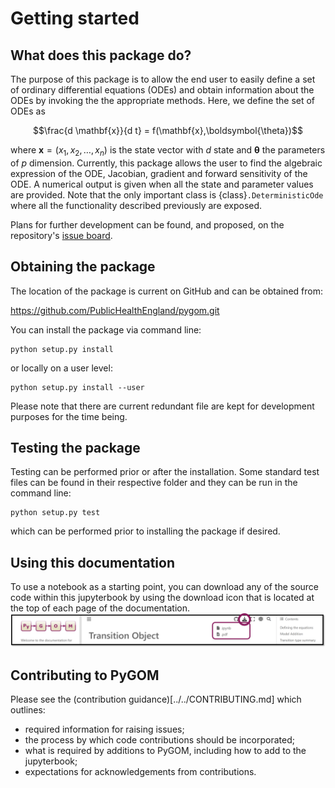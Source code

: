 # Getting started

## What does this package do?

The purpose of this package is to allow the end user to easily define a
set of ordinary differential equations (ODEs) and obtain information
about the ODEs by invoking the the appropriate methods. Here, we define
the set of ODEs as

$$\frac{d \mathbf{x}}{d t} = f(\mathbf{x},\boldsymbol{\theta})$$

where $\mathbf{x} = \left(x_{1},x_{2},\ldots,x_{n}\right)$ is the state
vector with $d$ state and $\boldsymbol{\theta}$ the parameters of $p$
dimension. Currently, this package allows the user to find the algebraic
expression of the ODE, Jacobian, gradient and forward sensitivity of the
ODE. A numerical output is given when all the state and parameter values
are provided. Note that the only important class is
{class}`.DeterministicOde` where all the
functionality described previously are exposed.

Plans for further development can be found, and proposed, on the repository's [issue board](https://github.com/ukhsa-collaboration/pygom/issues).

## Obtaining the package 

The location of the package is current on GitHub and can be obtained from:

https://github.com/PublicHealthEngland/pygom.git

You can install
the package via command line:

    python setup.py install

or locally on a user level:

    python setup.py install --user

Please note that there are current redundant file are kept for
development purposes for the time being.

## Testing the package

Testing can be performed prior or after the installation. Some standard
test files can be found in their respective folder and they can be run
in the command line:

    python setup.py test

which can be performed prior to installing the package if desired.

## Using this documentation
To use a notebook as a starting point, you can download any of the source code within this jupyterbook by using the download icon that is located at the top of each page of the documentation.
![download file](../images/download.png)

## Contributing to PyGOM

Please see the (contribution guidance)[../../CONTRIBUTING.md] which outlines:
- required information for raising issues;
- the process by which code contributions should be incorporated;
- what is required by additions to PyGOM, including how to add to the jupyterbook;
- expectations for acknowledgements from contributions.
